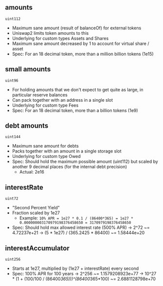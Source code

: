 ## amounts

`uint112`

* Maximum sane amount (result of balanceOf) for external tokens
* Uniswap2 limits token amounts to this
* Underlying for custom types Assets and Shares
* Maximum sane amount decreased by 1 to account for virtual share / asset
* Spec: For an 18 decimal token, more than a million billion tokens (1e15)

## small amounts

`uint96`

* For holding amounts that we don't expect to get quite as large, in particular reserve balances
* Can pack together with an address in a single slot
* Underlying for custom type Fees
* Spec: For an 18 decimal token, more than a billion tokens (1e9)

## debt amounts

`uint144`

* Maximum sane amount for debts
* Packs together with an amount in a single storage slot
* Underlying for custom type Owed
* Spec: Should hold the maximum possible amount (uint112) but scaled by another 9 decimal places (for the internal debt precision)
  * Actual: 2e16

## interestRate

`uint72`

* "Second Percent Yield"
* Fraction scaled by 1e27
  * Example: `10% APR = 1e27 * 0.1 / (86400*365) = 1e27 * 0.000000003170979198376458650 = 3170979198376458650`
* Spec: Should hold max allowed interest rate (500% APR)
      -> 2^72
      ~= 4.72237e+21
      -> (5 * 1e27) / (365.2425 * 86400)
      ~= 1.58444e+20

## interestAccumulator

`uint256`

* Starts at 1e27, multiplied by (1e27 + interestRate) every second
* Spec: 100% APR for 100 years
      -> 2^256
      ~= 1.1579208923e+77
      -> 10^27 * (1 + (100/100 / (86400*365)))^(86400*365*100)
      ~= 2.6881128798e+70

